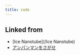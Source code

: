 ```yaml
---
title: code
---
```



## Linked from

* [Ice Nanotube](/Ice Nanotube)
* [アンパンマンをさがせ](/アンパンマンをさがせ)


